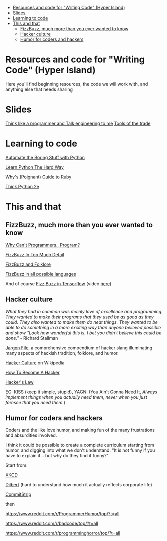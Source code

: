 - [Resources and code for "Writing Code" (Hyper Island)](#resources-and-code-for-writing-code-hyper-island)
- [Slides](#slides)
- [Learning to code](#learning-to-code)
- [This and that](#this-and-that)
  - [FizzBuzz, much more than you ever wanted to know](#fizzbuzz-much-more-than-you-ever-wanted-to-know)
  - [Hacker culture](#hacker-culture)
  - [Humor for coders and hackers](#humor-for-coders-and-hackers)

# Resources and code for "Writing Code" (Hyper Island)

Here you'll find beginning resources, the code we will work with, and anything else that needs sharing̦

# Slides

[Think like a programmer and Talk engineering to me](https://docs.google.com/presentation/d/1f3gKceVTc_yQxKXhdyf5z4xvzDBHtj0N9Wuu_xTHlpo/edit?usp=sharing)
[Tools of the trade](https://docs.google.com/presentation/d/1ge2N1eiqfwgfMQ0whFzXnsr4gEmzTcPspi_YizVysiM/edit?usp=sharing)

# Learning to code

[Automate the Boring Stuff with Python](https://automatetheboringstuff.com/)

[Learn Python The Hard Way](https://learnpythonthehardway.org/)

[Why's (Poignant) Guide to Ruby](https://poignant.guide/)

[Think Python 2e](https://greenteapress.com/wp/think-python-2e/)
# This and that

## FizzBuzz, much more than you ever wanted to know

[Why Can't Programmers.. Program?
](https://blog.codinghorror.com/why-cant-programmers-program/)

[FizzBuzz In Too Much Detail](https://www.tomdalling.com/blog/software-design/fizzbuzz-in-too-much-detail/#:~:text=FizzBuzz%20is%20a%20very%20simple,and%20popularized%20by%20Jeff%20Atwood.)

[FizzBuzz and Folklore](https://medium.com/@modernserf/fizzbuzz-and-folklore-2dfda2998a67)

[FizzBuzz in all possible languages](https://rosettacode.org/wiki/FizzBuzz)

And of course [Fizz Buzz in Tensorflow](https://joelgrus.com/2016/05/23/fizz-buzz-in-tensorflow/) (video [here](https://www.youtube.com/watch?v=BgBrYpihvLY))

## Hacker culture

_What they had in common was mainly love of excellence and programming. They wanted to make their programs that they used be as good as they could. They also wanted to make them do neat things. They wanted to be able to do something in a more exciting way than anyone believed possible and show "Look how wonderful this is. I bet you didn't believe this could be done."_  - Richard Stallman

[Jargon File](http://www.catb.org/jargon/html/online-preface.html), a comprehensive compendium of hacker slang illuminating many aspects of hackish tradition, folklore, and humor.

[Hacker Culture](https://en.wikipedia.org/wiki/Hacker_culture) on Wikipedia

[How To Become A Hacker](http://www.catb.org/~esr/faqs/hacker-howto.html)

[Hacker's Law](https://github.com/dwmkerr/hacker-laws)

EG: KISS (keep it simple, stupid), YAGNI (You Ain't Gonna Need It, _Always implement things when you actually need them, never when you just foresee that you need them_ )

## Humor for coders and hackers

Coders and the like love humor, and making fun of the many frustrations and absurdities involved.

I think it could be possible to create a complete curriculum starting from humor, and digging into what we don't understand. "It is not funny if you have to explain it... but why do they find it funny?"

Start from:

[XKCD](https://xkcd.com/)

[Dilbert](https://dilbert.com/) (hard to understand how much it actually reflects corporate life)

[CommitStrip](https://www.commitstrip.com/en/)

then

<https://www.reddit.com/r/ProgrammerHumor/top/?t=all>

<https://www.reddit.com/r/badcode/top/?t=all>

<https://www.reddit.com/r/programminghorror/top/?t=all>

